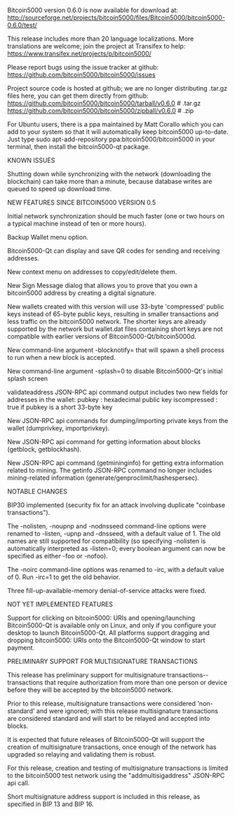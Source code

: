 Bitcoin5000 version 0.6.0 is now available for download at:
http://sourceforge.net/projects/bitcoin5000/files/Bitcoin5000/bitcoin5000-0.6.0/test/

This release includes more than 20 language localizations.
More translations are welcome; join the
project at Transifex to help:
https://www.transifex.net/projects/p/bitcoin5000/

Please report bugs using the issue tracker at github:
https://github.com/bitcoin5000/bitcoin5000/issues

Project source code is hosted at github; we are no longer
distributing .tar.gz files here, you can get them
directly from github:
https://github.com/bitcoin5000/bitcoin5000/tarball/v0.6.0  # .tar.gz
https://github.com/bitcoin5000/bitcoin5000/zipball/v0.6.0  # .zip

For Ubuntu users, there is a ppa maintained by Matt Corallo which
you can add to your system so that it will automatically keep
bitcoin5000 up-to-date.  Just type
sudo apt-add-repository ppa:bitcoin5000/bitcoin5000
in your terminal, then install the bitcoin5000-qt package.


KNOWN ISSUES

Shutting down while synchronizing with the network
(downloading the blockchain) can take more than a minute,
because database writes are queued to speed up download
time.


NEW FEATURES SINCE BITCOIN5000 VERSION 0.5

Initial network synchronization should be much faster
(one or two hours on a typical machine instead of ten or more
hours).

Backup Wallet menu option.

Bitcoin5000-Qt can display and save QR codes for sending
and receiving addresses.

New context menu on addresses to copy/edit/delete them.

New Sign Message dialog that allows you to prove that you
own a bitcoin5000 address by creating a digital
signature.

New wallets created with this version will
use 33-byte 'compressed' public keys instead of
65-byte public keys, resulting in smaller
transactions and less traffic on the bitcoin5000
network. The shorter keys are already supported
by the network but wallet.dat files containing
short keys are not compatible with earlier
versions of Bitcoin5000-Qt/bitcoin5000d.

New command-line argument -blocknotify=<command>
that will spawn a shell process to run <command> 
when a new block is accepted.

New command-line argument -splash=0 to disable
Bitcoin5000-Qt's initial splash screen

validateaddress JSON-RPC api command output includes
two new fields for addresses in the wallet:
pubkey : hexadecimal public key
iscompressed : true if pubkey is a short 33-byte key

New JSON-RPC api commands for dumping/importing
private keys from the wallet (dumprivkey, importprivkey).

New JSON-RPC api command for getting information about
blocks (getblock, getblockhash).

New JSON-RPC api command (getmininginfo) for getting
extra information related to mining. The getinfo
JSON-RPC command no longer includes mining-related
information (generate/genproclimit/hashespersec).



NOTABLE CHANGES

BIP30 implemented (security fix for an attack involving
duplicate "coinbase transactions").

The -nolisten, -noupnp and -nodnsseed command-line
options were renamed to -listen, -upnp and -dnsseed,
with a default value of 1. The old names are still
supported for compatibility (so specifying -nolisten
is automatically interpreted as -listen=0; every
boolean argument can now be specified as either
-foo or -nofoo).

The -noirc command-line options was renamed to
-irc, with a default value of 0. Run -irc=1 to
get the old behavior.

Three fill-up-available-memory denial-of-service
attacks were fixed.


NOT YET IMPLEMENTED FEATURES

Support for clicking on bitcoin5000: URIs and
opening/launching Bitcoin5000-Qt is available only on Linux,
and only if you configure your desktop to launch
Bitcoin5000-Qt. All platforms support dragging and dropping
bitcoin5000: URIs onto the Bitcoin5000-Qt window to start
payment.


PRELIMINARY SUPPORT FOR MULTISIGNATURE TRANSACTIONS

This release has preliminary support for multisignature
transactions-- transactions that require authorization
from more than one person or device before they
will be accepted by the bitcoin5000 network.

Prior to this release, multisignature transactions
were considered 'non-standard' and were ignored;
with this release multisignature transactions are
considered standard and will start to be relayed
and accepted into blocks.

It is expected that future releases of Bitcoin5000-Qt
will support the creation of multisignature transactions,
once enough of the network has upgraded so relaying
and validating them is robust.

For this release, creation and testing of multisignature
transactions is limited to the bitcoin5000 test network using
the "addmultisigaddress" JSON-RPC api call.

Short multisignature address support is included in this
release, as specified in BIP 13 and BIP 16.
